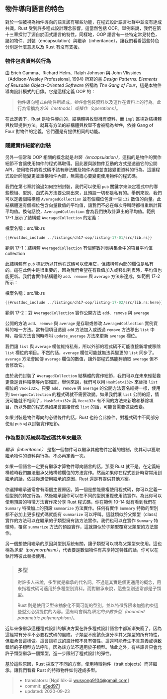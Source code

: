 ## 物件導向語言的特色

對於一個被視為物件導向的語言該有哪些功能，在程式設計語言社群中並沒有達成共識。Rust 受到許多程式設計理念影響，這當然包括 OOP。舉例來說，我們在第十三章探討了源自於函式語言的特性。同樣地，OOP 語言有一些特定常見特色，諸如物件、封裝（encapsulation）與繼承（inheritance）。讓我們看看這些特色分別是什麼意思以及 Rust 有沒有支援。

### 物件包含資料與行為

由 Erich Gamma、Richard Helm、Ralph Johnson 與 John Vlissides（Addison-Wesley Professional, 1994) 所寫的書 *Design Patterns: Elements of Reusable Object-Oriented Software* 俗稱為 *The Gang of Four*，這是本物件導向設計模式的目錄。它是這樣定義 OOP 的：

> 物件導向程式由物件所組成。*物件*會包裝資料以及運作在資料上的行為。此行為常稱為*方法（methods）*或*操作（operations）*。

在此定義下，Rust 是物件導向的，結構體與枚舉擁有資料，而 `impl` 區塊對結構體與枚舉提供方法。就算有方法的結構體與枚舉不會被稱為*物件*，依據 Gang of Four 對物件的定義，它們還是有提供相同的功能。

### 隱藏實作細節的封裝

另外一個常和 OOP 相關的概念就是*封裝（encapsulation）*，這指的是物件的實作細節不會讓使用物件的程式碼取得。因此要與該物件互動的方式是透過它的公開 API，使用物件的程式碼不該有辦法觸及物件內部並直接變更資料的行為。這讓程式設計師能變更並重構物件內部，無需擔心要變更使用物件的程式碼。

我們在第七章討論過如何控制封裝，我們可以使用 `pub` 關鍵字來決定程式中的哪些模組、型別、函式與方法要公開出來，且預設一切都是私有的。舉例來說，我們可以定義個結構體 `AveragedCollection` 並有個欄位包含一個 `i32` 數值的向量。此結構體還有個欄位包含向量數值的平均值，讓我們不必在每次呼叫時都得重新計算平均值。換句話說，`AveragedCollection` 會為我們快取計算出的平均值。範例 17-1 展示了結構體 `AveragedCollection` 的定義：

<span class="filename">檔案名稱：src/lib.rs</span>

```rust
{{#rustdoc_include ../listings/ch17-oop/listing-17-01/src/lib.rs}}
```

<span class="caption">範例 17-1：結構體 `AveragedCollection` 有個整數列表與集合中的項目平均值
collection</span>

此結構體有 `pub` 標記所以其他程式碼可以使用它，但結構體內部的欄位是私有的。這在此例中是很重要的，因為我們希望在有數值加入或移出列表時，平均值也能更新。我們會實作結構體的 `add`、`remove` 與 `average` 方法來達成，如範例 17-2 所示：

<span class="filename">檔案名稱：src/lib.rs</span>

```rust
{{#rustdoc_include ../listings/ch17-oop/listing-17-02/src/lib.rs:here}}
```

<span class="caption">範例 17-2：對 `AveragedCollection` 實作公開方法 `add`、`remove` 與 `average`</span>

公開的方法 `add`、`remove` 與 `average` 是存取或修改 `AveragedCollection` 實例資料的唯一方法。當有個項目透過 `add` 方法加入或透過 `remove` 方法移出 `list` 中時，每個方法會同時呼叫 `update_average` 方法來更新 `average` 欄位。

我們讓 `list` 與 `average` 欄位維持私有，所以外部的程式碼不可能直接新增或移除 `list` 欄位的項目。不然的話，`average` 欄位可能就無法與變更的 `list` 同步了。`average` 方法會回傳 `average` 欄位的數值，讓外部程式碼能夠讀取 `average` 但不會修改它。

由於我們封裝了 `AveragedCollection` 結構體的實作細節，我們可以在未來輕鬆變更像是資料結構等內部細節。舉例來說，我們可以用 `HashSet<i32>` 來替換 `list` 欄位的 `Vec<i32>`。只要 `add`、`remove` 與 `average` 的公開方法簽名維持一樣，使用到 `AveragedCollection` 的程式碼就不需要改變。如果我們讓 `list` 公開的話，情況可能就不相同了，`HashSet<i32>` 與 `Vec<i32>` 有不同的方法來新增和移除項目，所以外部的程式碼如果會直接修改 `list` 的話，可能會需要做些改變。

如果封裝是物件導向的必備條件的話，Rust 也符合此條件。對程式碼中不同部分使用 `pub` 可以封裝實作細節。

### 作為型別系統與程式碼共享來繼承

*繼承（Inheritance）* 是指一個物件可以繼承其他物件定義的機制，使其可以獲取繼承物件的資料與行為，不必再定義一次。

如果一個語言一定要有繼承才算物件導向語言的話，那麼 Rust 就不是。在定義結構體時我們無法繼承父結構體欄位的方法實作。然而如果你在程式設計時常常用到繼承的話，依據你想使用繼承的原因，Rust 還是有提供其他方案。

你選擇繼承通常會有兩個主要原因。第一個是想能重複使用程式碼，你可以定義一個型別的特定行為，然後繼承讓你可以在不同的型別重複使用該實作。為此你可以使用預設的特徵方法實作來分享 Rust 程式碼，你在範例 10-14 就有看到我們在 `Summary` 特徵加上的預設 `summarize` 方法實作。任何有實作 `Summary` 特徵的型別都不必加上更多程式碼就能有 `summarize` 可以呼叫。這就類似於父類型（class）實作的方法可以在繼承的子類型擁有該方法實作。我們也可以在實作 `Summary` 特徵時，覆寫 `summarize` 方法的預設實作，這就類似於子類型覆寫父類型的方法實作。

另一個想使用繼承的原因與型別系統有關，讓子類型可以視為父類型來使用。這也稱為*多型（polymorphism）*，代表要是數個物件有共享特定特性的話，你可以在執行時彼此替換使用。

> ### 多型
>
> 對許多人來說，多型就是繼承的代名詞。不過這其實是個更通用的概念，用來指程式碼可適用於多種型別資料。而對繼承來說，這些型別通常都是子類型。
>
> Rust 則是使用泛型來抽象化不同可能的型別，並以特徵界限來加強約束這些型別必須提供的內容。這有時會稱為*限定的參數多型（bounded parametric polymorphism）*。

近年來像繼承這種程式設計的解決方案在許多程式設計語言中都漸漸失寵了，因為這經常有分享不必要程式碼的風險。子類型不應該永遠分享其父類型的所有特性，但繼承會這樣做。這會讓程式的設計較不具有彈性。這還可能產生不具意義或導致錯誤的子類型方法呼叫，因為該方法不適用於子類型。除此之外，有些語言只會允許子類型繼承一個類型，進一步限制了程式設計的彈性。

基於這些原因，Rust 採取了不同的方案，使用特徵物件（trait objects）而非繼承。讓我們看看 Rust 的特徵物件如何達成多型。

> - translators: [Ngô͘ Io̍k-ūi <wusyong9104@gmail.com>]
> - commit: [e5ed971](https://github.com/rust-lang/book/blob/e5ed97128302d5fa45dbac0e64426bc7649a558c/src/ch17-01-what-is-oo.md)
> - updated: 2020-09-23
